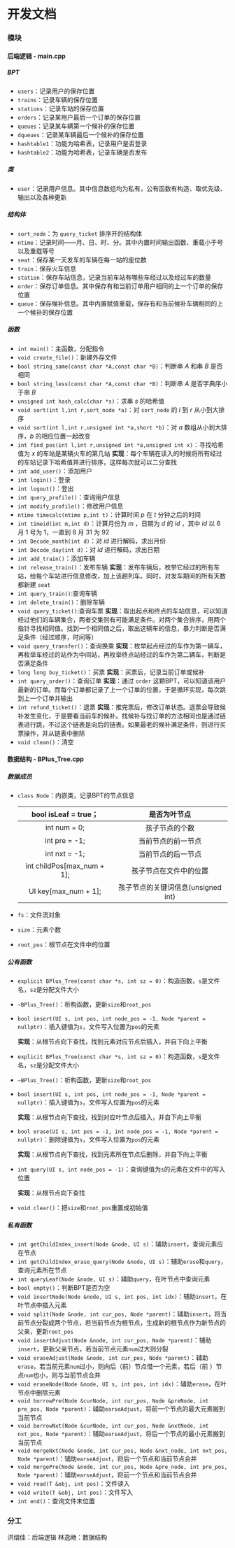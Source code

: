 # 开发文档

### 模块

#### 后端逻辑 - main.cpp

##### BPT

+ `users`：记录用户的保存位置
+ `trains`：记录车辆的保存位置
+ `stations`：记录车站的保存位置
+ `orders`：记录某用户最后一个订单的保存位置
+ `queues`：记录某车辆第一个候补的保存位置
+ `dqueues`：记录某车辆最后一个候补的保存位置
+ `hashtable1`：功能为哈希表，记录用户是否登录
+ `hashtable2`：功能为哈希表，记录车辆是否发布

##### 类

+ `user`：记录用户信息。其中信息数组均为私有，公有函数有构造、取优先级、输出以及各种更新

##### 结构体

+ `sort_node`：为 `query_ticket` 排序开的结构体
+ `ntime`：记录时间——月、日、时、分。其中内置时间输出函数、重载小于号以及重载等号
+ `seat`：保存某一天发车的车辆在每一站的座位数
+ `train`：保存火车信息
+ `station`：保存车站信息，记录当前车站有哪些车经过以及经过车的数量
+ `order`：保存订单信息。其中保存有和当前订单用户相同的上一个订单的保存位置
+ `queue`：保存候补信息。其中内置赋值重载，保存有和当前候补车辆相同的上一个候补的保存位置

##### 函数

+ `int main()`：主函数，分配指令
+ `void create_file()`：新建外存文件
+ `bool string_same(const char *A,const char *B)`：判断串 $A$ 和串 $B$ 是否相同
+ `bool string_less(const char *A,const char *B)`：判断串 $A$ 是否字典序小于串 $B$
+ `unsigned int hash_calc(char *s)`：求串 $s$ 的哈希值
+ `void sort(int l,int r,sort_node *a)`：对 `sort_node` 的 $l$ 到 $r$ 从小到大排序
+ `void sort(int l,int r,unsigned int *a,short *b)`：对 $a$ 数组从小到大排序，$b$ 的相应位置一起改变
+ `int find_pos(int l,int r,unsigned int *a,unsigned int x)`：寻找哈希值为 $x$ 的车站是某辆火车的第几站
**实现**：每个车辆在读入的时候将所有经过的车站记录下哈希值并进行排序，这样每次就可以二分查找
+ `int add_user()`：添加用户
+ `int login()`：登录
+ `int logout()`：登出
+ `int query_profile()`：查询用户信息
+ `int modify_profile()`：修改用户信息
+ `ntime timecalc(ntime p,int t)`：计算时间 $p$ 在 $t$ 分钟之后的时间
+ `int timeid(int m,int d)`：计算月份为 $m$ ，日期为 $d$ 的 $id$ ，其中 $id$ 以 $6$ 月 $1$ 号为 $1$，一直到 $8$ 月 $31$ 为 $92$
+ `int Decode_month(int d)`：对 $id$ 进行解码，求出月份
+ `int Decode_day(int d)`：对 $id$ 进行解码，求出日期
+ `int add_train()`：添加车辆
+ `int release_train()`：发布车辆
**实现**：发布车辆后，枚举它经过的所有车站，给每个车站进行信息修改，加上该趟列车。同时，对发车期间的所有天数都新建 `seat`
+ `int query_train()`:查询车辆
+ `int delete_train()`：删除车辆
+ `void query_ticket()`:查询车票
**实现**：取出起点和终点的车站信息，可以知道经过他们的车辆集合，两者交集则有可能满足条件。对两个集合排序，用两个指针寻找相同值。找到一个相同值之后，取出这辆车的信息，暴力判断是否满足条件（经过顺序，时间等）
+ `void query_transfer()`：查询换乘
**实现**：枚举起点经过的车作为第一辆车，再枚举车经过的站作为中间站，再枚举终点站经过的车作为第二辆车，判断是否满足条件
+ `long long buy_ticket()`：买票
**实现**：买票后，记录当前订单或候补
+ `int query_order()`：查询订单
**实现**：通过 `order` 这颗BPT，可以知道该用户最新的订单。而每个订单都记录了上一个订单的位置，于是循环实现，每次跳到上一个订单并输出
+ `int refund_ticket()`：退票
**实现**：推完票后，修改订单状态。退票会导致候补发生变化，于是要看当前车的候补。找候补与找订单的方法相同也是通过链表进行跳，不过这个链表是向后的链表。如果最老的候补满足条件，则进行买票操作，并从链表中删除
+ `void clean()`：清空

#### 数据结构 - BPlus_Tree.cpp

##### 数据成员

+ `class Node`：内嵌类，记录BPT的节点信息

  |    bool isLeaf = true；    |            是否为叶节点            |
  | :------------------------: | :--------------------------------: |
  |        int num = 0;        |           孩子节点的个数           |
  |       int pre = -1;        |         当前节点的前一节点         |
  |       int nxt = -1;        |         当前节点的后一节点         |
  | int childPos[max_num + 1]; |       孩子节点在文件中的位置       |
  |    UI key[max_num + 1];    | 孩子节点的关键词信息(unsigned int) |


+ `fs`：文件流对象
+ `size`：元素个数
+ `root_pos`：根节点在文件中的位置

##### 公有函数

+ `explicit BPlus_Tree(const char *s, int sz = 0)`：构造函数，`s`是文件名，`sz`是分配文件大小

+ `~BPlus_Tree()`：析构函数，更新`size`和`root_pos`

+ `bool insert(UI s, int pos, int node_pos = -1, Node *parent = nullptr)`：插入键值为`s`，文件写入位置为`pos`的元素

  **实现**：从根节点向下查找，找到元素对应节点后插入，并自下向上平衡

+ `explicit BPlus_Tree(const char *s, int sz = 0)`：构造函数，`s`是文件名，`sz`是分配文件大小

+ `~BPlus_Tree()`：析构函数，更新`size`和`root_pos`

+ `bool insert(UI s, int pos, int node_pos = -1, Node *parent = nullptr)`：插入键值为`s`，文件写入位置为`pos`的元素

  **实现**：从根节点向下查找，找到对应叶节点后插入，并自下向上平衡

+ `bool erase(UI s, int pos = -1, int node_pos = -1, Node *parent = nullptr)`：删除键值为`s`，文件写入位置为`pos`的元素

  **实现**：从根节点向下查找，找到元素所在节点后删除，并自下向上平衡

+ `int query(UI s, int node_pos = -1)`：查询键值为`s`的元素在文件中的写入位置

  **实现**：从根节点向下查找

+ `void clear()`：把`size`和`root_pos`重置成初始值

##### 私有函数

+ `int getChildIndex_insert(Node &node, UI s)`：辅助`insert`，查询元素应在节点
+ `int getChildIndex_erase_query(Node &node, UI s)`：辅助`erase`和`query`，查询元素所在节点
+ `int queryLeaf(Node &node, UI s)`：辅助`query`，在叶节点中查询元素
+ `bool empty()`：判断BPT是否为空
+ `void insertNode(Node &node, UI s, int pos, int idx)`：辅助`insert`，在叶节点中插入元素
+ `void split(Node &node, int cur_pos, Node *parent)`：辅助`insert`，将当前节点分裂成两个节点，若当前节点为根节点，生成新的根节点作为新节点的父亲，更新`root_pos`
+ `void insertAdjust(Node &node, int cur_pos, Node *parent)`：辅助`insert`，更新父亲节点，若当前节点元素`num`过大则分裂
+ `void eraseAdjust(Node &node, int cur_pos, Node *parent)`：辅助`erase`，若当前元素`num`过小，则向后（前）节点借一个元素，若后（前 ）节点`num`也小，则与当前节点合并
+ `void eraseNode(Node &node, UI s, int pos, int idx)`：辅助`erase`，在叶节点中删除元素
+ `void borrowPre(Node &curNode, int cur_pos, Node &preNode, int pre_pos, Node *parent)`：辅助`earseAdjust`，将前一个节点的最大元素搬到当前节点
+ `void borrowNxt(Node &curNode, int cur_pos, Node &nxtNode, int nxt_pos, Node *parent)`：辅助`earseAdjust`，将后一个节点的最小元素搬到当前节点
+ `void mergeNxt(Node &node, int cur_pos, Node &nxt_node, int nxt_pos, Node *parent)`：辅助`earseAdjust`，将后一个节点和当前节点合并
+ `void mergePre(Node &node, int cur_pos, Node &pre_node, int pre_pos, Node *parent)`：辅助`earseAdjust`，将前一个节点和当前节点合并
+ `void read(T &obj, int pos)`：文件读入
+ `void write(T &obj, int pos)`：文件写入
+ `int end()`：查询文件末位置

### 分工

洪熠佳：后端逻辑
林逸飏：数据结构